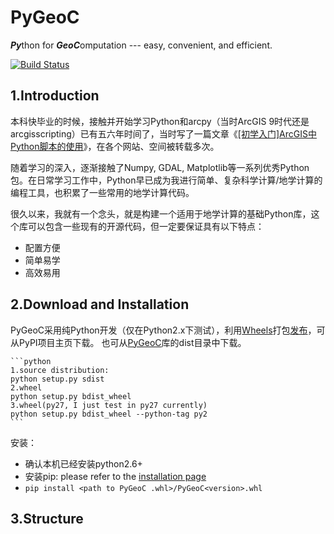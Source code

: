 # PyGeoC
***Py***thon for ***GeoC***omputation --- easy, convenient, and efficient.

[![Build Status](https://travis-ci.org/lreis2415/PyGeoC.svg?branch=master)](https://travis-ci.org/lreis2415/PyGeoC)

## 1.Introduction

本科快毕业的时候，接触并开始学习Python和arcpy（当时ArcGIS 9时代还是arcgisscripting）已有五六年时间了，当时写了一篇文章《[[初学入门]ArcGIS中Python脚本的使用](http://www.docin.com/p-164282884.html)》，在各个网站、空间被转载多次。

随着学习的深入，逐渐接触了Numpy, GDAL, Matplotlib等一系列优秀Python包。在日常学习工作中，Python早已成为我进行简单、复杂科学计算/地学计算的编程工具，也积累了一些常用的地学计算代码。

很久以来，我就有一个念头，就是构建一个适用于地学计算的基础Python库，这个库可以包含一些现有的开源代码，但一定要保证具有以下特点：

+ 配置方便
+ 简单易学
+ 高效易用

## 2.Download and Installation

PyGeoC采用纯Python开发（仅在Python2.x下测试），利用[Wheels](http://pythonwheels.com/)打包[发布](http://python-packaging-user-guide.readthedocs.org/en/latest/distributing/#working-in-development-mode)，可从PyPI项目主页下载。
也可从[PyGeoC](https://github.com/crazyzlj/PyGeoC)库的dist目录中下载。

    ```python
    1.source distribution:
    python setup.py sdist
    2.wheel
    python setup.py bdist_wheel
    3.wheel(py27, I just test in py27 currently)
    python setup.py bdist_wheel --python-tag py2
    ```

安装：
+ 确认本机已经安装python2.6+
+ 安装pip: please refer to the [installation page
](https://pip.pypa.io/en/latest/installing/)
+ `pip install <path to PyGeoC .whl>/PyGeoC<version>.whl`

## 3.Structure